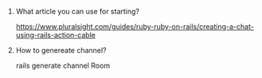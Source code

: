 1. What article you can use for starting?
      
      https://www.pluralsight.com/guides/ruby-ruby-on-rails/creating-a-chat-using-rails-action-cable
2. How to genereate channel?
      
      rails generate channel Room
